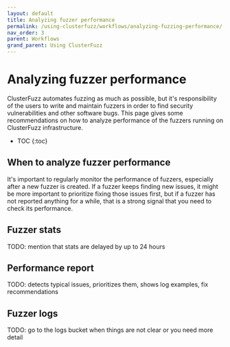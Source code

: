 ```yaml
---
layout: default
title: Analyzing fuzzer performance
permalink: /using-clusterfuzz/workflows/analyzing-fuzzing-performance/
nav_order: 3
parent: Workflows
grand_parent: Using ClusterFuzz
---
```


# Analyzing fuzzer performance

ClusterFuzz automates fuzzing as much as possible, but it's responsibility of
the users to write and maintain fuzzers in order to find security
vulnerabilities and other software bugs. This page gives some recommendations on
how to analyze performance of the fuzzers running on ClusterFuzz infrastructure.

- TOC
{:toc}

## When to analyze fuzzer performance

It's important to regularly monitor the performance of fuzzers, especially after
a new fuzzer is created. If a fuzzer keeps finding new issues, it might be more
important to prioritize fixing those issues first, but if a fuzzer has not
reported anything for a while, that is a strong signal that you need to check
its performance.

## Fuzzer stats

TODO: mention that stats are delayed by up to 24 hours

## Performance report

TODO: detects typical issues, prioritizes them, shows log examples, fix
recommendations

## Fuzzer logs

TODO: go to the logs bucket when things are not clear or you need more detail
